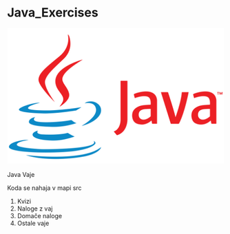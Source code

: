 
    


# Java_Exercises

![Java Logo](java_logo.png)

Java Vaje
<p>Koda se nahaja v mapi src</p>
<ol>
  <li>Kvizi</li>
  <li>Naloge z vaj</li>
  <li>Domače naloge</li>
  <li>Ostale vaje</li>
</ol>
